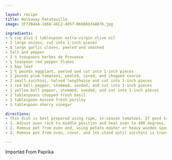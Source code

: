 ```yaml
---

layout: recipe
title: Walkaway Ratatouille
image: 3F72B44A-1866-46C2-A957-B66BA934AD76.jpg

ingredients:
- ⅓ cup plus 1 tablespoon extra-virgin olive oil
- 2 large onions, cut into 1-inch pieces
- 8 large garlic cloves, peeled and smashed
- Salt and pepper
- 1 ½ teaspoons herbes de Provence
- ¼ teaspoon red pepper flakes
- 1 bay leaf
- 1 ½ pounds eggplant, peeled and cut into 1-inch pieces
- 2 pounds plum tomatoes, peeled, cored, and chopped coarse
- 2 small zucchini, halved lengthwise and cut into 1-inch pieces
- 1 red bell pepper, stemmed, seeded, and cut into 1-inch pieces
- 1 yellow bell pepper, stemmed, seeded, and cut into 1-inch pieces
- 2 tablespoons chopped fresh basil
- 1 tablespoon minced fresh parsley
- 1 tablespoon sherry vinegar

directions:
- This dish is best prepared using ripe, in-season tomatoes. If good tomatoes are not available, substitute one 28-ounce can of whole peeled tomatoes that have been drained and chopped coarse. Ratatouille can be served as an accompaniment to meat or fish. It can also be served on its own with crusty bread, topped with an egg, or over pasta or rice. This dish can be served warm, at room temperature, or chilled.
- 1. Adjust oven rack to middle position and heat oven to 400 degrees. Heat ⅓ cup oil in Dutch oven over medium-high heat until shimmering. Add onions, garlic, 1 teaspoon salt, and ¼ teaspoon pepper and cook, stirring occasionally, until onions are translucent and starting to soften, about 10 minutes. Add herbes de Provence, pepper flakes, and bay leaf and cook, stirring frequently, for 1 minute. Stir in eggplant and tomatoes. Sprinkle with ½ teaspoon salt and ¼ teaspoon pepper and stir to combine. Transfer pot to oven and cook, uncovered, until vegetables are very tender and spotty brown, 40 to 45 minutes.
- 2. Remove pot from oven and, using potato masher or heavy wooden spoon, smash and stir eggplant mixture until broken down to sauce-like consistency. Stir in zucchini, bell peppers, ¼ teaspoon salt, and ¼ teaspoon pepper and return to oven. Cook, uncovered, until zucchini and bell peppers are just tender, 20 to 25 minutes.
- 3. Remove pot from oven, cover, and let stand until zucchini is translucent and easily pierced with tip of paring knife, 10 to 15 minutes. Using wooden spoon, scrape any browned bits from sides of pot and stir back into ratatouille. Discard bay leaf. Stir in 1 tablespoon basil, parsley, and vinegar. Season with salt and pepper to taste. Transfer to large platter, drizzle with remaining 1 tablespoon oil, sprinkle with remaining 1 tablespoon basil, and serve.

---
```

Imported From Paprika
